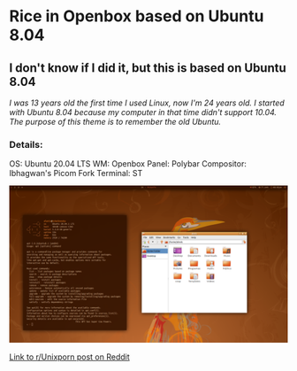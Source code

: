 # Rice in Openbox based on Ubuntu 8.04

## I don't know if I did it, but this is based on Ubuntu 8.04

*I was 13 years old the first time I used Linux, now I'm 24 years old. I started with Ubuntu 8.04 because my computer in that time didn't support 10.04. The purpose of this theme is to remember the old Ubuntu.*

### Details:

OS: Ubuntu 20.04 LTS
WM: Openbox
Panel: Polybar
Compositor: Ibhagwan's Picom Fork
Terminal: ST

![alt text](https://github.com/AlexisMtzGasca/ubuntu8.04-openbox-theme/blob/main/Screenshot-13-10-2020-20:02:24.png?raw=true)

[Link to r/Unixporn post on Reddit](https://www.reddit.com/r/unixporn/comments/jaszc7/openbox_this_apt_has_super_cow_powers/)
